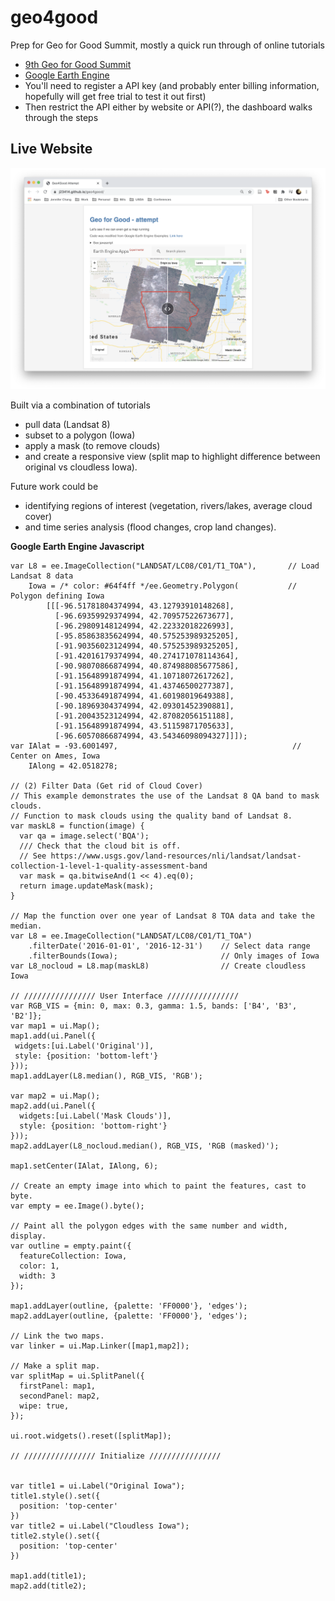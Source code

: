 # geo4good
Prep for Geo for Good Summit, mostly a quick run through of online tutorials

* [9th Geo for Good Summit](https://earthoutreachonair.withgoogle.com/events/geoforgood20)
* [Google Earth Engine](https://earthengine.google.com/)
* You'll need to register a API key (and probably enter billing information, hopefully will get free trial to test it out first)
* Then restrict the API either by website or API(?), the dashboard walks through the steps

## Live Website 

<img src="imgs/webview.png" width=600/>

Built via a combination of tutorials

* pull data (Landsat 8)
* subset to a polygon (Iowa)
* apply a mask (to remove clouds)
* and create a responsive view (split map to highlight difference between original vs cloudless Iowa). 

Future work could be 

* identifying regions of interest (vegetation, rivers/lakes, average cloud cover) 
* and time series analysis (flood changes, crop land changes).

**Google Earth Engine Javascript**

```
var L8 = ee.ImageCollection("LANDSAT/LC08/C01/T1_TOA"),       // Load Landsat 8 data
    Iowa = /* color: #64f4ff */ee.Geometry.Polygon(           // Polygon defining Iowa
        [[[-96.51781804374994, 43.12793910148268],
          [-96.69359929374994, 42.70957522673677],
          [-96.29809148124994, 42.22332018226993],
          [-95.85863835624994, 40.575253989325205],
          [-91.90356023124994, 40.575253989325205],
          [-91.42016179374994, 40.274171078114364],
          [-90.98070866874994, 40.874988085677586],
          [-91.15648991874994, 41.10718072617262],
          [-91.15648991874994, 41.43746500277387],
          [-90.45336491874994, 41.60198019649388],
          [-90.18969304374994, 42.09301452390881],
          [-91.20043523124994, 42.87082056151188],
          [-91.15648991874994, 43.51159871705633],
          [-96.60570866874994, 43.54346098094327]]]);
var IAlat = -93.6001497,                                       // Center on Ames, Iowa
    IAlong = 42.0518278;

// (2) Filter Data (Get rid of Cloud Cover)
// This example demonstrates the use of the Landsat 8 QA band to mask clouds.
// Function to mask clouds using the quality band of Landsat 8.
var maskL8 = function(image) {
  var qa = image.select('BQA');
  /// Check that the cloud bit is off.
  // See https://www.usgs.gov/land-resources/nli/landsat/landsat-collection-1-level-1-quality-assessment-band
  var mask = qa.bitwiseAnd(1 << 4).eq(0);
  return image.updateMask(mask);
}

// Map the function over one year of Landsat 8 TOA data and take the median.
var L8 = ee.ImageCollection("LANDSAT/LC08/C01/T1_TOA")
    .filterDate('2016-01-01', '2016-12-31')    // Select data range
    .filterBounds(Iowa);                       // Only images of Iowa
var L8_nocloud = L8.map(maskL8)                // Create cloudless Iowa

// //////////////// User Interface ////////////////
var RGB_VIS = {min: 0, max: 0.3, gamma: 1.5, bands: ['B4', 'B3', 'B2']};
var map1 = ui.Map();
map1.add(ui.Panel({
 widgets:[ui.Label('Original')],
 style: {position: 'bottom-left'}
}));
map1.addLayer(L8.median(), RGB_VIS, 'RGB');

var map2 = ui.Map();
map2.add(ui.Panel({
  widgets:[ui.Label('Mask Clouds')],
  style: {position: 'bottom-right'}
}));
map2.addLayer(L8_nocloud.median(), RGB_VIS, 'RGB (masked)');

map1.setCenter(IAlat, IAlong, 6);

// Create an empty image into which to paint the features, cast to byte.
var empty = ee.Image().byte();

// Paint all the polygon edges with the same number and width, display.
var outline = empty.paint({
  featureCollection: Iowa,
  color: 1,
  width: 3
});

map1.addLayer(outline, {palette: 'FF0000'}, 'edges');
map2.addLayer(outline, {palette: 'FF0000'}, 'edges');

// Link the two maps.
var linker = ui.Map.Linker([map1,map2]);

// Make a split map.
var splitMap = ui.SplitPanel({
  firstPanel: map1,
  secondPanel: map2,
  wipe: true,
});

ui.root.widgets().reset([splitMap]);

// //////////////// Initialize ////////////////


var title1 = ui.Label("Original Iowa");
title1.style().set({
  position: 'top-center'
})
var title2 = ui.Label("Cloudless Iowa");
title2.style().set({
  position: 'top-center'
})

map1.add(title1);
map2.add(title2);
```
